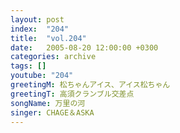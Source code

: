 ```yaml
---
layout: post
index:  "204"
title:  "vol.204"
date:   2005-08-20 12:00:00 +0300
categories: archive
tags: []
youtube: "204"
greetingM: 松ちゃんアイス、アイス松ちゃん
greetingT: 高須クランブル交差点
songName: 万里の河
singer: CHAGE＆ASKA
---
```

